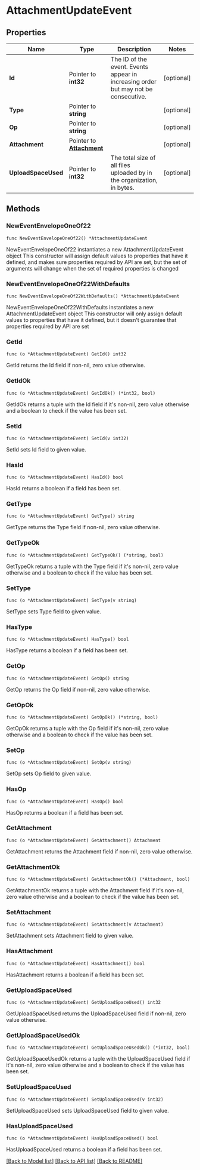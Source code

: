 # AttachmentUpdateEvent

## Properties

Name | Type | Description | Notes
------------ | ------------- | ------------- | -------------
**Id** | Pointer to **int32** | The ID of the event. Events appear in increasing order but may not be consecutive.  | [optional] 
**Type** | Pointer to **string** |  | [optional] 
**Op** | Pointer to **string** |  | [optional] 
**Attachment** | Pointer to [**Attachment**](Attachment.md) |  | [optional] 
**UploadSpaceUsed** | Pointer to **int32** | The total size of all files uploaded by in the organization, in bytes.  | [optional] 

## Methods

### NewEventEnvelopeOneOf22

`func NewEventEnvelopeOneOf22() *AttachmentUpdateEvent`

NewEventEnvelopeOneOf22 instantiates a new AttachmentUpdateEvent object
This constructor will assign default values to properties that have it defined,
and makes sure properties required by API are set, but the set of arguments
will change when the set of required properties is changed

### NewEventEnvelopeOneOf22WithDefaults

`func NewEventEnvelopeOneOf22WithDefaults() *AttachmentUpdateEvent`

NewEventEnvelopeOneOf22WithDefaults instantiates a new AttachmentUpdateEvent object
This constructor will only assign default values to properties that have it defined,
but it doesn't guarantee that properties required by API are set

### GetId

`func (o *AttachmentUpdateEvent) GetId() int32`

GetId returns the Id field if non-nil, zero value otherwise.

### GetIdOk

`func (o *AttachmentUpdateEvent) GetIdOk() (*int32, bool)`

GetIdOk returns a tuple with the Id field if it's non-nil, zero value otherwise
and a boolean to check if the value has been set.

### SetId

`func (o *AttachmentUpdateEvent) SetId(v int32)`

SetId sets Id field to given value.

### HasId

`func (o *AttachmentUpdateEvent) HasId() bool`

HasId returns a boolean if a field has been set.

### GetType

`func (o *AttachmentUpdateEvent) GetType() string`

GetType returns the Type field if non-nil, zero value otherwise.

### GetTypeOk

`func (o *AttachmentUpdateEvent) GetTypeOk() (*string, bool)`

GetTypeOk returns a tuple with the Type field if it's non-nil, zero value otherwise
and a boolean to check if the value has been set.

### SetType

`func (o *AttachmentUpdateEvent) SetType(v string)`

SetType sets Type field to given value.

### HasType

`func (o *AttachmentUpdateEvent) HasType() bool`

HasType returns a boolean if a field has been set.

### GetOp

`func (o *AttachmentUpdateEvent) GetOp() string`

GetOp returns the Op field if non-nil, zero value otherwise.

### GetOpOk

`func (o *AttachmentUpdateEvent) GetOpOk() (*string, bool)`

GetOpOk returns a tuple with the Op field if it's non-nil, zero value otherwise
and a boolean to check if the value has been set.

### SetOp

`func (o *AttachmentUpdateEvent) SetOp(v string)`

SetOp sets Op field to given value.

### HasOp

`func (o *AttachmentUpdateEvent) HasOp() bool`

HasOp returns a boolean if a field has been set.

### GetAttachment

`func (o *AttachmentUpdateEvent) GetAttachment() Attachment`

GetAttachment returns the Attachment field if non-nil, zero value otherwise.

### GetAttachmentOk

`func (o *AttachmentUpdateEvent) GetAttachmentOk() (*Attachment, bool)`

GetAttachmentOk returns a tuple with the Attachment field if it's non-nil, zero value otherwise
and a boolean to check if the value has been set.

### SetAttachment

`func (o *AttachmentUpdateEvent) SetAttachment(v Attachment)`

SetAttachment sets Attachment field to given value.

### HasAttachment

`func (o *AttachmentUpdateEvent) HasAttachment() bool`

HasAttachment returns a boolean if a field has been set.

### GetUploadSpaceUsed

`func (o *AttachmentUpdateEvent) GetUploadSpaceUsed() int32`

GetUploadSpaceUsed returns the UploadSpaceUsed field if non-nil, zero value otherwise.

### GetUploadSpaceUsedOk

`func (o *AttachmentUpdateEvent) GetUploadSpaceUsedOk() (*int32, bool)`

GetUploadSpaceUsedOk returns a tuple with the UploadSpaceUsed field if it's non-nil, zero value otherwise
and a boolean to check if the value has been set.

### SetUploadSpaceUsed

`func (o *AttachmentUpdateEvent) SetUploadSpaceUsed(v int32)`

SetUploadSpaceUsed sets UploadSpaceUsed field to given value.

### HasUploadSpaceUsed

`func (o *AttachmentUpdateEvent) HasUploadSpaceUsed() bool`

HasUploadSpaceUsed returns a boolean if a field has been set.


[[Back to Model list]](../README.md#documentation-for-models) [[Back to API list]](../README.md#documentation-for-api-endpoints) [[Back to README]](../README.md)


